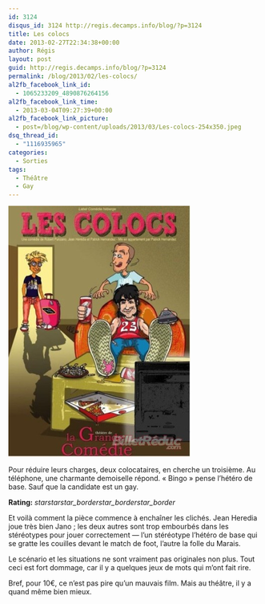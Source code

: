 ```yaml
---
id: 3124
disqus_id: 3124 http://regis.decamps.info/blog/?p=3124
title: Les colocs
date: 2013-02-27T22:34:38+00:00
author: Régis
layout: post
guid: http://regis.decamps.info/blog/?p=3124
permalink: /blog/2013/02/les-colocs/
al2fb_facebook_link_id:
  - 1065233209_4890876264156
al2fb_facebook_link_time:
  - 2013-03-04T09:27:39+00:00
al2fb_facebook_link_picture:
  - post=/blog/wp-content/uploads/2013/03/Les-colocs-254x350.jpeg
dsq_thread_id:
  - "1116935965"
categories:
  - Sorties
tags:
  - Théâtre
  - Gay
---
```

![Affiche du spectacle](/blog/wp-content/uploads/2013/03/Les-colocs.jpeg)

Pour réduire leurs charges, deux colocataires, en cherche un troisième. Au téléphone, une charmante demoiselle répond. « Bingo » pense l’hétéro de base. Sauf que la candidate est un gay.
  


**Rating:** <i class="material-icons">star</i><i class="material-icons">star</i><i class="material-icons">star_border</i><i class="material-icons">star_border</i><i class="material-icons">star_border</i> 


  
<!--more-->


  
Et voilà comment la pièce commence à enchaîner les clichés. Jean Heredia joue très bien Jano ; les deux autres sont trop embourbés dans les stéréotypes pour jouer correctement &#8212; l’un stéréotype l’hétéro de base qui se gratte les couilles devant le match de foot, l’autre la folle du Marais.

Le scénario et les situations ne sont vraiment pas originales non plus. Tout ceci est fort dommage, car il y a quelques jeux de mots qui m’ont fait rire. 

Bref, pour 10€, ce n’est pas pire qu’un mauvais film. Mais au théâtre, il y a quand même bien mieux.
